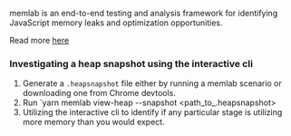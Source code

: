 memlab is an end-to-end testing and analysis framework for identifying JavaScript memory leaks and optimization opportunities.

Read more [here](https://github.com/facebook/memlab)


### Investigating a heap snapshot using the interactive cli

1. Generate a `.heapsnapshot` file either by running a memlab scenario or downloading one from Chrome devtools.
2. Run `yarn memlab view-heap --snapshot <path_to_.heapsnapshot>
3. Utilizing the interactive cli to identify if any particular stage is utilizing more memory than you would expect. 